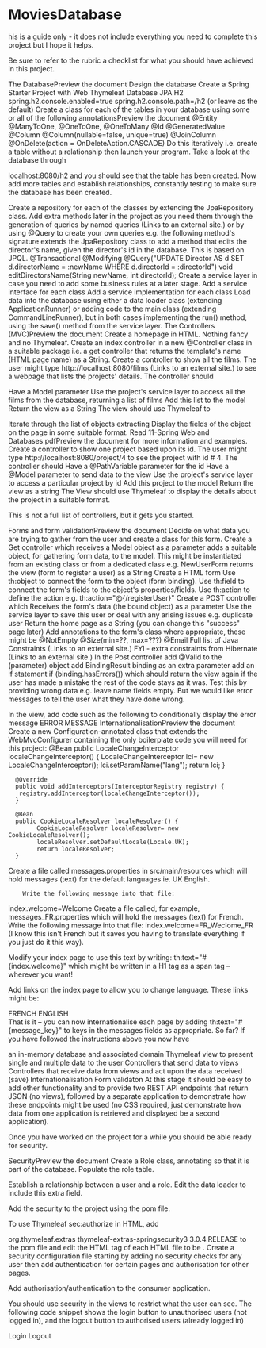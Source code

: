 # MoviesDatabase

his is a guide only - it does not include everything you need to complete this project but I hope it helps.

Be sure to refer to the rubric a checklist for what you should have achieved in this project.

The DatabasePreview the document
Design the database
Create a Spring Starter Project with
Web
Thymeleaf
Database
JPA
H2
     spring.h2.console.enabled=true
     spring.h2.console.path=/h2 (or leave as the default)
Create a class for each of the tables in your database using some or all of the following annotationsPreview the document
@Entity
@ManyToOne, @OneToOne, @OneToMany
@Id
@GeneratedValue
@Column
@Column(nullable=false, unique=true)
@JoinColumn
@OnDelete(action = OnDeleteAction.CASCADE)
Do this iteratively i.e. create a table without a relationship then launch your program. Take a look at the database through

localhost:8080/h2 
and you should see that the table has been created.
Now add more tables and establish relationships, constantly testing to make sure the database has been created.

Create a repository for each of the classes by extending the JpaRepository class.
Add extra methods later in the project as you need them through the generation of queries by named queries (Links to an external site.) or by using @Query to create your own queries e.g. the following method's signature extends the JpaRepository class to add a method that edits the director's name, given the director's id in the database. This is based on JPQL.
@Transactional
@Modifying
@Query("UPDATE Director AS d SET d.directorName = :newName WHERE d.directorId = :directorId")
void editDirectorsName(String newName, int directorId);
Create a service layer in case you need to add some business rules at a later stage.
Add a service interface for each class
Add a service implementation for each class
Load data into the database using either a data loader class (extending ApplicationRunner) or adding code to the main class (extending CommandLineRunner), but in both cases implementing the run() method, using the save() method from the service layer.
The Controllers (MVC)Preview the document
Create a homepage in HTML. Nothing fancy and no Thymeleaf.
Create an index controller in a new @Controller class in a suitable package i.e. a get controller that returns the template's name (HTML page name) as a String.
Create a controller to show all the films.  The user might type http://localhost:8080/films (Links to an external site.) to see a webpage that lists the projects' details.
       The controller should

Have a Model parameter
Use the project's service layer to access all the films from the database, returning a list of films
Add this list to the model
Return the view as a String
      The view should use Thymeleaf to

Iterate through the list of objects extracting
Display the fields of the object on the page in some suitable format. Read 11-Spring Web and Databases.pdfPreview the document for more information and examples.
Create a controller to show one project based upon its id.
The user might type http://localhost:8080/project/4
to see the project with id # 4.
The controller should
Have a @PathVariable parameter for the id
Have a @Model parameter to send data to the view
Use the project's service layer to access a particular project by id 
Add this project to the model
Return the view as a string
The View should use Thymeleaf to display the details about the project in a suitable format.

This is not a full list of controllers, but it gets you started. 

Forms and form validationPreview the document
Decide on what data you are trying to gather from the user and create a class for this form.
Create a Get controller which
receives a Model object as a parameter
adds a suitable object, for gathering form data, to the model. This might be instantiated from an existing class or from a dedicated class e.g. NewUserForm
returns the view (form to register a user) as a String
Create a HTML form 
Use th:object to connect the form to the object (form binding).
Use th:field to connect the form's fields to the object's properties/fields.
Use th:action to define the action e.g. th:action="@{/registerUser}"
Create a POST controller which
Receives the form's data (the bound object) as a parameter
Use the service layer to save this user or deal with any arising issues e.g. duplicate user
Return the home page as a String (you can change this "success" page later)
Add annotations to the form's class where appropriate, these might be
@NotEmpty
@Size(min=??, max=???)
@Email
Full list of Java Constraints (Links to an external site.)
FYI - extra constraints from Hibernate (Links to an external site.)
In the Post controller
add @Valid to the (parameter) object
add BindingResult binding as an extra parameter
add an if statement
if (binding.hasErrors())
which should return the view again if the user has made a mistake
the rest of the code stays as it was.
Test this by providing wrong data e.g. leave name fields empty.
  But we would like error messages to tell the user what they have done wrong.

In the view, add code such as the following to conditionally display the error message
<span th:if="${#fields.hasErrors('userName')}">ERROR MESSAGE</span>
InternationalisationPreview the document
Create a new Configuration-annotated class that extends the WebMvcConfigurer containing the only boilerplate code you will need for this project:
      @Bean
      public LocaleChangeInterceptor localeChangeInterceptor() {
            LocaleChangeInterceptor lci= new LocaleChangeInterceptor();
            lci.setParamName("lang");
            return lci;
      }  

      @Override
      public void addInterceptors(InterceptorRegistry registry) {
	   registry.addInterceptor(localeChangeInterceptor());
      }

      @Bean
      public CookieLocaleResolver localeResolver() {
            CookieLocaleResolver localeResolver= new CookieLocaleResolver();
            localeResolver.setDefaultLocale(Locale.UK);
            return localeResolver;
      }
Create a file called messages.properties in src/main/resources which will hold messages (text) for the default languages ie. UK English.

        Write the following message into that file:

index.welcome=Welcome
Create a file called, for example, messages_FR.properties which will hold the messages (text) for French.
Write the following message into that file:
index.welcome=FR_Weclome_FR
     (I know this isn't French but it saves you having to translate everything if you just do it this way).

Modify your index page to use this text by writing:
th:text="#{index.welcome}"
        which might be written in a H1 tag as a span tag – wherever you want!

Add links on the index page to allow you to change language. These links might be:
<footer>
  <a th:href="@{/} + '?lang=fr'">FRENCH</a>
  <a th:href="@{/} + '?lang=ie'">ENGLISH</a>
</footer>
That is it – you can now internationalise each page by adding th:text="#{message_key}" to keys in the messages fields as appropriate.
So far?
If you have followed the instructions above you now have

an in-memory database and associated domain
Thymeleaf view to present single and multiple data to the user
Controllers that send data to views
Controllers that receive data from views and act upon the data received (save)
Internationalisation
Form validaton
At this stage it should be easy to add other functionality and to provide two REST API endpoints that return JSON (no views), followed by a separate application to demonstrate how these endpoints might be used (no CSS required, just demonstrate how data from one application is retrieved and displayed be a second application).

Once you have worked on the project for a while you should be able ready for security.

SecurityPreview the document
Create a Role class, annotating so that it is part of the database. Populate the role table. 

Establish a relationship between a user and a role. Edit the data loader to include this extra field.

Add the security to the project using the pom file.

To use Thymeleaf sec:authorize in HTML, add

<!-- https://mvnrepository.com/artifact/org.thymeleaf.extras/thymeleaf-extras-springsecurity3 -->
<dependency>
<groupId>org.thymeleaf.extras</groupId>
<artifactId>thymeleaf-extras-springsecurity3</artifactId>
<version>3.0.4.RELEASE</version>
</dependency>
to the pom file and edit the HTML tag of each HTML file to be

<html xmlns:th="http://www.thymeleaf.org" xmlns:sec="http://www.thymeleaf.org/thymeleaf-extras-springsecurity3">.
Create a security configuration file starting by adding no security checks for any user then add authentication for certain pages and authorisation for other pages. 

Add authorisation/authentication to the consumer application. 

You should use security in the views to restrict what the user can see. The following code snippet shows the login button to unauthorised users (not logged in), and the logout button to authorised users (already logged in)

<span sec:authorize="!isAuthenticated()"><a th:href="@{/login}">Login</a></span> 
<span sec:authorize="isAuthenticated()"><a th:href="@{/logout}">Logout</a></span>
